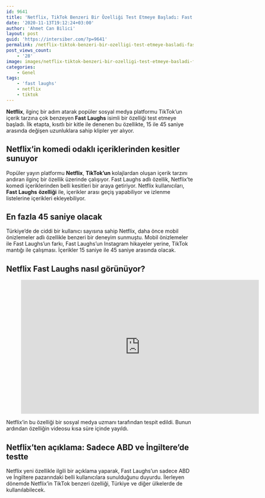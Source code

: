 ```yaml
---
id: 9641
title: 'Netflix, TikTok Benzeri Bir Özelliği Test Etmeye Başladı: Fast Laughs'
date: '2020-11-13T19:12:24+03:00'
author: 'Ahmet Can Bilici'
layout: post
guid: 'https://intersiber.com/?p=9641'
permalink: /netflix-tiktok-benzeri-bir-ozelligi-test-etmeye-basladi-fast-laughs/
post_views_count:
    - '28'
image: images/netflix-tiktok-benzeri-bir-ozelligi-test-etmeye-basladi-fast-laughs.png
categories:
    - Genel
tags:
    - 'fast laughs'
    - netflix
    - tiktok
---
```


**Netflix**, ilginç bir adım atarak popüler sosyal medya platformu TikTok’un içerik tarzına çok benzeyen **Fast** **Laughs** isimli bir özelliği test etmeye başladı. İlk etapta, kısıtlı bir kitle ile denenen bu özellikte, 15 ile 45 saniye arasında değişen uzunluklara sahip klipler yer alıyor.

## Netflix’in komedi odaklı içeriklerinden kesitler sunuyor

Popüler yayın platformu **Netflix**, **TikTok’un** kolajlardan oluşan içerik tarzını andıran ilginç bir özellik üzerinde çalışıyor. Fast Laughs adlı özellik, Netflix’te komedi içeriklerinden belli kesitleri bir araya getiriyor. Netflix kullanıcıları, **Fast** **Laughs** **özelliği** ile, içerikler arası geçiş yapabiliyor ve izlenme listelerine içerikleri ekleyebiliyor.

## En fazla 45 saniye olacak

Türkiye’de de ciddi bir kullanıcı sayısına sahip Netflix, daha önce mobil önizlemeler adlı özellikle benzeri bir deneyim sunmuştu. Mobil önizlemeler ile Fast Laughs’un farkı, Fast Laughs’un Instagram hikayeler yerine, TikTok mantığı ile çalışması. İçerikler 15 saniye ile 45 saniye arasında olacak.

## Netflix Fast Laughs nasıl görünüyor?

<figure class="wp-block-embed-youtube wp-block-embed is-type-video is-provider-youtube wp-embed-aspect-16-9 wp-has-aspect-ratio"><div class="wp-block-embed__wrapper"><span class="embed-youtube" style="text-align:center; display: block;"><iframe allowfullscreen="true" class="youtube-player" height="360" src="https://www.youtube.com/embed/o3iWxcXdSq0?version=3&rel=1&fs=1&autohide=2&showsearch=0&showinfo=1&iv_load_policy=1&wmode=transparent" style="border:0;" width="640"></iframe></span></div></figure>Netflix’in bu özelliği bir sosyal medya uzmanı tarafından tespit edildi. Bunun ardından özelliğin videosu kısa süre içinde yayıldı.

## Netflix’ten açıklama: Sadece ABD ve İngiltere’de testte

Netflix yeni özellikle ilgili bir açıklama yaparak, Fast Laughs’un sadece ABD ve İngiltere pazarındaki belli kullanıcılara sunulduğunu duyurdu. İlerleyen dönemde Netflix’in TikTok benzeri özelliği, Türkiye ve diğer ülkelerde de kullanılabilecek.